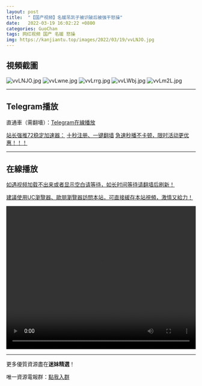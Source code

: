 ```yaml
---
layout: post
title:  "【国产视频】名媛吊凯子被识破后被强干怒操"
date:   2022-03-19 16:02:22 +0800
categories: GuoChan
tags: 网红视频 国产 名媛 怒操
img: https://kanjiantu.top/images/2022/03/19/vvLNJO.jpg
---
```



## 視頻截圖

![vvLNJO.jpg](https://kanjiantu.top/images/2022/03/19/vvLNJO.jpg)
![vvLwne.jpg](https://kanjiantu.top/images/2022/03/19/vvLwne.jpg)
![vvLrrg.jpg](https://kanjiantu.top/images/2022/03/19/vvLrrg.jpg)
![vvLWbj.jpg](https://kanjiantu.top/images/2022/03/19/vvLWbj.jpg)
![vvLm2L.jpg](https://kanjiantu.top/images/2022/03/19/vvLm2L.jpg)

* * *
## Telegram播放

直通車（需翻墻）：[Telegram在線播放](https://t.me/mimeijingxuan/251)

<u>站长强推72稳定加速器：</u> [十秒注册、一键翻墙](https://www.mimei.blog/skip/vpn.html)
<u>急速秒播不卡顿，限时活动更优惠！！！</u>
* * *
## 在線播放
<u>如遇视频加载不出来或者显示空白请等待，如长时间等待请翻墙后刷新！</u>

<u>建議使用UC瀏覽器、歐朋瀏覽器訪問本站，可直接緩存本站視頻，激情又給力！</u>
<center><video src="https://cdn.publer.io/uploads/videos/6246d53edb2797343b249818/aff520317dcc64b47eaa8b45b8bedf16.mp4" width="100%" height="380px" controls="controls"></video></center>


* * *
更多優質資源盡在**迷妹精選**！

唯一資源電報群：[點我入群](https://t.me/mimeijingxuan)



